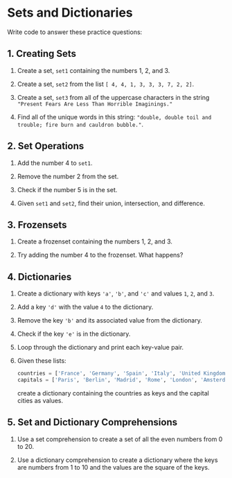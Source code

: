 # Sets and Dictionaries

Write code to answer these practice questions:

## 1. Creating Sets

1. Create a set, `set1` containing the numbers 1, 2, and 3.

2. Create a set, `set2` from the list `[ 4, 4, 1, 3, 3, 3, 7, 2, 2]`.

3. Create a set, `set3` from all of the uppercase characters in the string `"Present Fears Are Less Than Horrible Imaginings."`

4. Find all of the unique words in this string: `"double, double toil and trouble; fire burn and cauldron bubble."`.

## 2. Set Operations

1. Add the number 4 to `set1`.

2. Remove the number 2 from the set.

3. Check if the number 5 is in the set.

4. Given `set1` and `set2`, find their union, intersection, and difference.

## 3. Frozensets

1. Create a frozenset containing the numbers 1, 2, and 3.

2. Try adding the number 4 to the frozenset. What happens?

## 4. Dictionaries

1. Create a dictionary with keys `'a'`, `'b'`, and `'c'` and values `1`, `2`, and `3`.

2. Add a key `'d'` with the value `4` to the dictionary.

3. Remove the key `'b'` and its associated value from the dictionary.

4. Check if the key `'e'` is in the dictionary.

5. Loop through the dictionary and print each key-value pair.

6. Given these lists:

   ```python
   countries = ['France', 'Germany', 'Spain', 'Italy', 'United Kingdom', 'Netherlands', 'Belgium', 'Portugal', 'Austria', 'Greece']
   capitals = ['Paris', 'Berlin', 'Madrid', 'Rome', 'London', 'Amsterdam', 'Brussels', 'Lisbon', 'Vienna', 'Athens']
   ```

   create a dictionary containing the countries as keys and the capital cities as values.

## 5. Set and Dictionary Comprehensions

1. Use a set comprehension to create a set of all the even numbers from 0 to 20.

2. Use a dictionary comprehension to create a dictionary where the keys are numbers from 1 to 10 and the values are the square of the keys.
